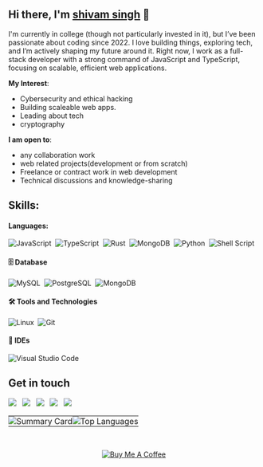 <h2>Hi there, I'm <a href="https://portfolio-ten-iota-tixiz0p0ve.vercel.app/" target="_blank">shivam singh</a> 👋</h2>

I'm currently in college (though not particularly invested in it), but I’ve been passionate about coding since 2022. I love building things, exploring tech, and I’m actively shaping my future around it. Right now, I work as a full-stack developer with a strong command of JavaScript and TypeScript, focusing on scalable, efficient web applications.

**My Interest**:
- Cybersecurity and ethical hacking
- Building scaleable web apps.
- Leading about tech
- cryptography

 **I am open to**:

- any collaboration work
- web related projects(development or from scratch)
- Freelance or contract work in web development
- Technical discussions and knowledge-sharing

## Skills:

#### Languages:

![JavaScript](https://img.shields.io/badge/JavaScript-F7DF1E?style=for-the-badge&logo=javascript&logoColor=black)&nbsp;
![TypeScript](https://img.shields.io/badge/TypeScript-3178C6?style=for-the-badge&logo=typescript&logoColor=white)&nbsp;
![Rust](https://img.shields.io/badge/Rust-000000?style=for-the-badge&logo=rust&logoColor=white)&nbsp;
![MongoDB](https://img.shields.io/badge/NodeJs-47A248?style=for-the-badge&logo=nodejs&logoColor=white)&nbsp;
![Python](https://img.shields.io/badge/Python-3776AB?style=for-the-badge&logo=python&logoColor=white)&nbsp;
![Shell Script](https://img.shields.io/badge/Shell_Script-121011?style=for-the-badge&logo=gnu-bash&logoColor=white)&nbsp;

#### 🗄️ Database

![MySQL](https://img.shields.io/badge/MySQL-00000F?style=for-the-badge&logo=mysql&logoColor=white)&nbsp;
![PostgreSQL](https://img.shields.io/badge/PostgreSQL-316192?style=for-the-badge&logo=postgresql&logoColor=white)&nbsp;
![MongoDB](https://img.shields.io/badge/MongoDB-47A248?style=for-the-badge&logo=mongodb&logoColor=white)&nbsp;

#### 🛠 Tools and Technologies

![Linux](https://img.shields.io/badge/Linux-FCC624?style=for-the-badge&logo=linux&logoColor=black)&nbsp;
![Git](https://img.shields.io/badge/Git-E44C30?style=for-the-badge&logo=git&logoColor=white)&nbsp;

#### 🧠 IDEs

![Visual Studio Code](https://img.shields.io/badge/VS_Code-0078D7?style=for-the-badge&logo=visual-studio-code&logoColor=white)&nbsp;



## Get in touch
<p align="center">

[<img src="https://img.shields.io/badge/Portfolio-0b1a2a?style=for-the-badge&logo=vercel&logoColor=white" />](https://portfolio-projecttesting.vercel.app/)
&nbsp;
[<img src="https://img.shields.io/badge/GitHub-121011?style=for-the-badge&logo=github&logoColor=white" />](https://github.com/shivam4940x)
&nbsp;
[<img src="https://img.shields.io/badge/LinkedIn-0A66C2?style=for-the-badge&logo=linkedin&logoColor=white" />](https://www.linkedin.com/in/shivam-singh-37b56b28b/)
&nbsp;
[<img src="https://img.shields.io/badge/Instagram-E4405F?style=for-the-badge&logo=instagram&logoColor=white" />](https://www.instagram.com/shivam4940.exe)
&nbsp;
[<img src="https://img.shields.io/badge/Mail-D14836?style=for-the-badge&logo=gmail&logoColor=white" />](mailto:shivamsingh4940x@gmail.com)

</p>


<table cellspacing="0" cellpadding="0" style="border: none;">
  <tr>
    <td style="padding: 0; border: none;">
      <img src="https://github-profile-summary-cards.vercel.app/api/cards/profile-details?username=shivam4940x&theme=github_dark" alt="Summary Card" />
    </td>
    <td style="padding: 0; border: none;">
      <img src="https://github-readme-stats.vercel.app/api/top-langs/?username=shivam4940x&langs_count=4&layout=compact&theme=github_dark" alt="Top Languages" />
    </td>
  </tr>
</table>

<br/>

<p align="center">
  <a href="https://www.buymeacoffee.com/shivam4940x" target="_blank">
    <img src="https://img.shields.io/badge/Buy_Me_A_Coffee-FFDD00?style=for-the-badge&logo=buy-me-a-coffee&logoColor=black" alt="Buy Me A Coffee"/>
  </a>
</p>







